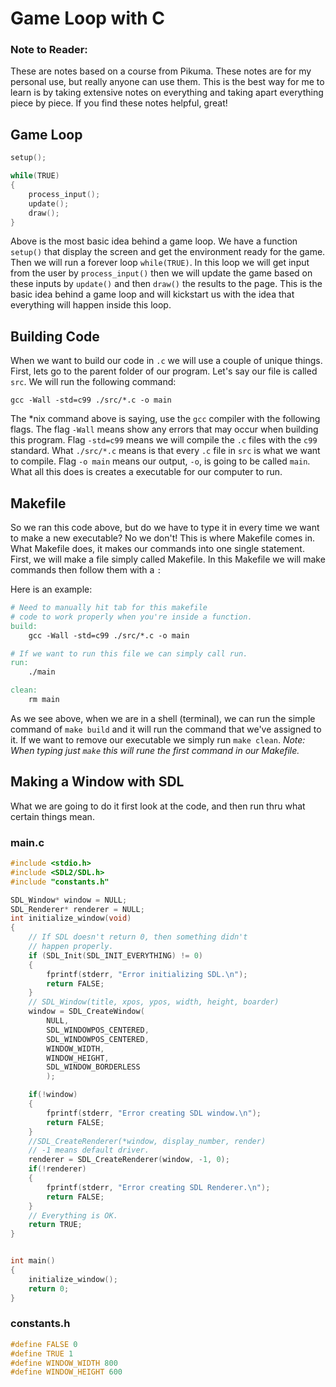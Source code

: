 # Game Loop with C 

### Note to Reader: 
These are notes based on a course from Pikuma. These notes are for my personal use, but really anyone can use them. This is the best way for me to learn is by taking extensive notes on everything and taking apart everything piece by piece. If you find these notes helpful, great! 

## Game Loop

```cpp
setup();

while(TRUE)
{
    process_input();
    update();
    draw();
}
```

Above is the most basic idea behind a game loop. We have a function `setup()` that display the screen and get the environment ready for the game. Then we will run a forever loop `while(TRUE)`. In this loop we will get input from the user by `process_input()` then we will update the game based on these inputs by `update()` and then `draw()` the results to the page. This is the basic idea behind a game loop and will kickstart us with the idea that everything will happen inside this loop.

## Building Code

When we want to build our code in `.c` we will use a couple of unique things. First, lets go to the parent folder of our program. Let's say our file is called `src`. We will run the following command:

```
gcc -Wall -std=c99 ./src/*.c -o main
```
The *nix command above is saying, use the `gcc` compiler with the following flags. The flag `-Wall` means show any errors that may occur when building this program. Flag `-std=c99` means we will compile the `.c` files with the `c99` standard. What `./src/*.c` means is that every `.c` file in `src` is what we want to compile. Flag `-o main` means our output, `-o`, is going to be called `main`. What all this does is creates a executable for our computer to run.

## Makefile

So we ran this code above, but do we have to type it in every time we want to make a new executable? No we don't! This is where Makefile comes in. What Makefile does, it makes our commands into one single statement. First, we will make a file simply called Makefile. In this Makefile we will make commands then follow them with a `:` 

Here is an example:
```Makefile
# Need to manually hit tab for this makefile 
# code to work properly when you're inside a function.
build:
	gcc -Wall -std=c99 ./src/*.c -o main

# If we want to run this file we can simply call run.
run:
	./main

clean: 
	rm main
```

As we see above, when we are in a shell (terminal), we can run the simple command of `make build` and it will run the command that we've assigned to it. If we want to remove our executable we simply run `make clean`. *Note: When typing just `make` this will rune the first command in our Makefile.*

## Making a Window with SDL
What we are going to do it first look at the code, and then run thru what certain things mean.

### main.c

```c
#include <stdio.h>
#include <SDL2/SDL.h>
#include "constants.h"

SDL_Window* window = NULL;
SDL_Renderer* renderer = NULL;
int initialize_window(void)
{
    // If SDL doesn't return 0, then something didn't 
    // happen properly.
    if (SDL_Init(SDL_INIT_EVERYTHING) != 0)
    {
        fprintf(stderr, "Error initializing SDL.\n");
        return FALSE;
    }
    // SDL_Window(title, xpos, ypos, width, height, boarder)
    window = SDL_CreateWindow(
        NULL, 
        SDL_WINDOWPOS_CENTERED,
        SDL_WINDOWPOS_CENTERED,
        WINDOW_WIDTH,
        WINDOW_HEIGHT,
        SDL_WINDOW_BORDERLESS
        );

    if(!window)
    {
        fprintf(stderr, "Error creating SDL window.\n");
        return FALSE;
    }
    //SDL_CreateRenderer(*window, display_number, render)
    // -1 means default driver.
    renderer = SDL_CreateRenderer(window, -1, 0);
    if(!renderer)
    {
        fprintf(stderr, "Error creating SDL Renderer.\n");
        return FALSE;
    }
    // Everything is OK.
    return TRUE;
}


int main()
{
    initialize_window();
    return 0;
}
```

### constants.h

```c
#define FALSE 0
#define TRUE 1
#define WINDOW_WIDTH 800
#define WINDOW_HEIGHT 600
```
